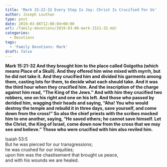 ```yaml
---
title: 'Mark 15:22-32 Every Step Is Joy: Christ Is Crucified For Us'
author: Joseph Louthan
type: post
date: 2019-03-06T12:00:04+00:00
url: /family-devotions/2019-03-06-mark-1521-32.md/
categories:
  - Devotions
tags:
  - 'Family Devotions: Mark'
draft: false
---
```


**Mark 15:21-32 And they brought him to the place called Golgotha (which means Place of a Skull). And they offered him wine mixed with myrrh, but he did not take it. And they crucified him and divided his garments among them, casting lots for them, to decide what each should take. And it was the third hour when they crucified him. And the inscription of the charge against him read, “The King of the Jews.” And with him they crucified two robbers, one on his right and one on his left. And those who passed by derided him, wagging their heads and saying, “Aha! You who would destroy the temple and rebuild it in three days, save yourself, and come down from the cross!” So also the chief priests with the scribes mocked him to one another, saying, “He saved others; he cannot save himself. Let the Christ, the King of Israel, come down now from the cross that we may see and believe.” Those who were crucified with him also reviled him.**

Isaiah 53:5  
	But he was pierced for our transgressions;  
		he was crushed for our iniquities;  
	upon him was the chastisement that brought us peace,  
		and with his wounds we are healed.